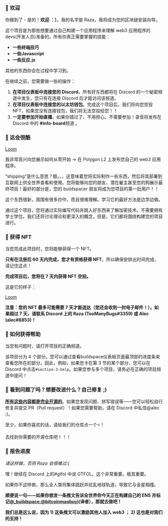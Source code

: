 ### 👋 欢迎
你做到了 - 是的！**欢迎 ：）**。我的名字是 Raza，我将成为您的区块链安装向导。

这个项目是为那些想要通过自己构建一个应用程序来理解 web3 应用程序的devs(开发人员)准备的。所有你真正需要掌握的技能：

- **一些终端技巧**
- **一些Javascript**
- **一些反应.js**

其他的东西你会在过程中学习到。

在继续之前，您需要做一些的操作：

1. **在项目仪表板中连接您的 Discord**。所有好东西都将在 Discord 的一个秘密频道中发生，您只有在连接 Discord 后才能访问该频道。
2. **在项目仪表板中连接您的以太坊钱包**。完成这个项目后，我们将向您空投 NFT，如果您没有连接钱包，我们将无法空投给您！！
3. **一定要参加开始直播**。如果你错过了，不用担心。不需要参加！录音将发布在Discord 中的 **#info-board**频道 。


### 🚀 这会很酷

[Loom](https://www.loom.com/share/09bc6da901a34b3983be4338b02eba82)

我非常高兴向您展示如何从零开始 → 在 Polygon L2 上发布您自己的 web3 应用程序。

“shipping”是什么意思？额。。，这意味着您将实际制作一些东西，然后将其部署到互联网上供全世界查看和使用。您将能够向您的朋友、潜在雇主甚至您的狗展示最终项目！最好的部分是，您的 buildspacer 朋友将成为您项目的第一批用户！！

这个东西很新，周围有很多炒作，而且很难理解。学习它的最好方法是边学边做。

通过这个项目，您将通过实际编写代码并跳入好东西来了解加密技术。不需要拥有学士学位。我们还将讨论理论和更深入的概念，但是，它们都将围绕构建您的项目进行。


### 💎 获得 NFT
当您完成此项目时，您将能够获得一个 NFT。

**只有在注册后 60 天内完成，您才有资格获得 NFT**。所以确保安排出时间完成，请记住这点！

**完成项目后，您将在 7 天内获得 NFT 空投。**

这是它的样子：

[Loom](https://www.loom.com/share/b3a0185f02ac4c63ab411288c2df4a30)


**注意：您的 NFT 最多可能需要 7 天才能送达（您还会收到一封电子邮件！）。如果超过 7 天，请联系 Discord 上的 Raza (TooManyBugs#3359) 或 Alec (alec#8853)！**

### 🤚 如何获得帮助
当您有问题时，请打开项目的正确频道。

该项目分为 4 个部分。您可以通过查看buildspace仪表板页面最顶部的进度条来查看您所在的部分。因此，例如，如果您卡在第 3 节的某个部分，您可以在 Discord 中点击`#section-3-help`。如果您参与多个项目，请务必在正确的项目频道中提问！

### 🤘 看到问题了吗？想要改进什么？自己修复 ;)
**[所有这些内容都是完全开源的](https://github.com/buildspace/buildspace-projects)**。如果您发现问题、拼写错误等——您可以轻松自行修复并提交 PR（Pull request）！如果您需要帮助，请在 Discord 中私信@alec :)。

至少，如果你喜欢的话，请给我们的仓库点一个⭐！

去找到你需要的开源仓库吧！！！

### 🚨 报告进度
_请这样做，否则 Raza 会很难过:(_

嘿！继续在 Discord 上的#gtfol 中说 GTFOL。这个非常重要。极其重要。

如果你不这样做，那么全人类将集体跳跃并扰乱地球轨道，导致它与金星相撞。

**顺便说一句——如果你想发一条推文告诉全世界你今天正在构建自己的 ENS 并标记[@_buildspace](https://twitter.com/_buildspace),[@bitcoinmaobuyi](https://twitter.com/bitcoinmaobuyi)(译者），那就去做吧！**

**我们总是这么说，因为 1) 这条推文可以激励其他人加入 web3 ； 2) 这也是对我们的支持！**

